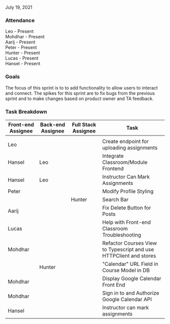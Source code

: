 July 19, 2021

### Attendance ###
Leo - Present  
Mohdhar - Present  
Aarij - Present  
Peter - Present  
Hunter - Present  
Lucas - Present  
Hansel - Present  

### Goals

The focus of this sprint is to to add functionality to allow users to interact and connect.
The spikes for this sprint are to fix bugs from the previous sprint and to make changes based on product owner and TA feedback.

### Task Breakdown

| Front-end Assignee | Back-end Assignee | Full Stack Assignee | Task                                                              |
|--------------------|-------------------|---------------------|-------------------------------------------------------------------|
|                    |                   |                     |                                                                   |
| Leo                |                   |                     | Create endpoint for uploading assignments                         |
| Hansel             | Leo               |                     | Integrate Classroom/Module Frontend                               |
| Hansel             | Leo               |                     | Instructor Can Mark Assignments                                   |
| Peter              |                   |                     | Modify Profile Styling                                            |
|                    |                   | Hunter              | Search Bar                                                        |
| Aarij              |                   |                     | Fix Delete Button for Posts                                       |
| Lucas              |                   |                     | Help with Front-end Classroom Troubleshooting                     |
| Mohdhar            |                   |                     | Refactor Courses View to Typescript and use HTTPClient and stores |
|                    | Hunter            |                     | "Calendar" URL Field in Course Model in DB                        |
| Mohdhar            |                   |                     | Display Google Calendar Front End                                 |
| Mohdhar            |                   |                     | Sign in to and Authorize Google Calendar API                      |
| Hansel             |                   |                     | Instructor can mark assignments                                   |
